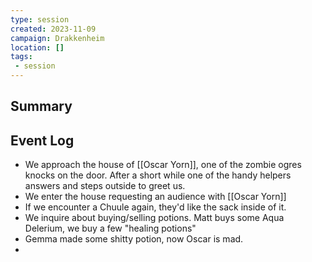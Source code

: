 ```yaml
---
type: session
created: 2023-11-09
campaign: Drakkenheim
location: []
tags:
 - session
---
```



## Summary

## Event Log

- We approach the house of [[Oscar Yorn]], one of the zombie ogres knocks on the door. After a short while one of the handy helpers answers and steps outside to greet us.
- We enter the house requesting an audience with [[Oscar Yorn]]
- If we encounter a Chuule again, they'd like the sack inside of it.
- We inquire about buying/selling potions. Matt buys some Aqua Delerium, we buy a few "healing potions"
- Gemma made some shitty potion, now Oscar is mad.
- 
